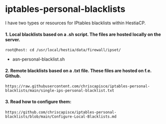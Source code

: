 # iptables-personal-blacklists

I have two types or resources for IPtables blacklists within HestiaCP.

#### 1. Local blacklists based on a .sh script. The files are hosted locally on the server.

    root@host: cd /usr/local/hestia/data/firewall/ipset/
  
- asn-personal-blacklist.sh
  
#### 2. Remote blacklists based on a .txt file. These files are hosted on f.e. Github.

    https://raw.githubusercontent.com/chriscapisce/iptables-personal-blacklists/main/single-ips-personal-blacklist.txt


#### 3. Read how to configure them: 

    https://github.com/chriscapisce/iptables-personal-blacklists/blob/main/Configure-Local-Blacklists.md
    
    

